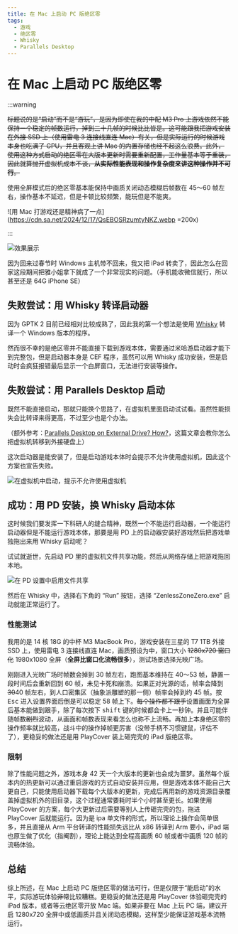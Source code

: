 ```yaml
---
title: 在 Mac 上启动 PC 版绝区零
tags:
  - 游戏
  - 绝区零
  - Whisky
  - Parallels Desktop
---
```


# 在 Mac 上启动 PC 版绝区零

:::warning

~~标题说的是“启动”而不是“游玩”，是因为即使在我的中配 M3 Pro 上游戏依然不能保持一个稳定的帧数运行，掉到三十几帧的时候比比皆是。这可能跟我把游戏安装在外接 SSD 上（使用雷电 3 连接线直连 Mac）有关，但是实际运行的时候游戏本身也吃满了 GPU，并且客观上讲 Mac 的内置存储也经不起这么浪费。此外，使用这种方式启动的绝区零在大版本更新时需要重新配置，工作量基本等于重装，因此就算抛开虚拟机成本不谈，**从实际性能表现和操作复杂度来讲这种操作并不可行**。~~

使用全屏模式后的绝区零基本能保持中画质关闭动态模糊后帧数在 45〜60 帧左右，操作基本不延迟，但是卡顿比较频繁，能玩但是不能爽。

![用 Mac 打游戏还是精神病了一点](https://cdn.sa.net/2024/12/17/QsEBOSRzumtyNKZ.webp =200x)

:::

![效果展示](https://cdn.sa.net/2024/12/18/3SfZvKRtqe2A9Ga.webp)

因为回来过春节时 Windows 主机带不回来，我又把 iPad 转卖了，因此怎么在回家这段期间把雅小姐拿下就成了一个非常现实的问题。（手机能收微信就行，所以甚至还是 64G iPhone SE）

## 失败尝试：用 Whisky 转译启动器

因为 GPTK 2 目前已经相对比较成熟了，因此我的第一个想法是使用 [Whisky](https://getwhisky.app/) 转译一个 Windows 版本的程序。

然而很不幸的是绝区零并不能直接下载到游戏本体，需要通过米哈游启动器才能下到完整包，但是启动器本身是 CEF 程序，虽然可以用 Whisky 成功安装，但是启动时会疯狂报错最后显示一个白屏窗口，无法进行安装等操作。

## 失败尝试：用 Parallels Desktop 启动

既然不能直接启动，那就只能换个思路了，在虚拟机里面启动试试看。虽然性能损失会比转译来得更高，不过至少也是个办法。

（额外参考：[Parallels Desktop on External Drive? How?](https://forum.parallels.com/threads/parallels-desktop-on-external-drive-how.361570/)，这篇文章会教你怎么把虚拟机转移到外接硬盘上）

这次启动器是能安装了，但是启动游戏本体时会提示不允许使用虚拟机，因此这个方案也宣告失败。

![在虚拟机中启动，提示不允许使用虚拟机](https://cdn.sa.net/2024/12/17/QbzPVsU2gAi4Cxm.webp)

## 成功：用 PD 安装，换 Whisky 启动本体

这时候我们要发挥一下科研人的缝合精神，既然一个不能运行启动器，一个能运行启动器但是不能运行游戏本体，那要是用 PD 上的启动器安装好游戏然后把游戏单独拖出来用 Whisky 启动呢？

试试就逝世，先启动 PD 里的虚拟机文件共享功能，然后从网络存储上把游戏拖回本地。

![在 PD 设置中启用文件共享](https://cdn.sa.net/2024/12/17/J2y83bvGrAMgFu6.webp)

然后在 Whisky 中，选择右下角的 “Run” 按钮，选择 “ZenlessZoneZero.exe” 启动就能正常运行了。

### 性能测试

我用的是 14 核 18G 的中杯 M3 MacBook Pro，游戏安装在三星的 T7 1TB 外接 SSD 上，使用雷电 3 连接线直连 Mac，画质预设为中，窗口大小 ~~1280x720 窗口化~~ 1980x1080 全屏（**全屏比窗口化流畅很多**），测试场景选择光映广场。

刚刚进入光映广场时帧数会掉到 30 帧左右，跑图基本维持在 40〜53 帧，静置一段时间后会重新回到 60 帧，未见卡死和崩溃。如果正对光源的话，帧率会降到 ~~30~~40 帧左右，到人口密集区（抽象派雕塑的那一侧）帧率会掉到约 45 帧。按 <kbd>Esc</kbd> 进入设置界面后倒是可以稳定 58 帧上下。~~每个操作都不跟手~~设置画面为全屏后基本能做到跟手，除了每次按下 <kbd>shift</kbd> 键的时候都会卡上一秒钟。并且可能伴随帧数~~剧烈~~波动，从画面和帧数表现来看怎么也称不上流畅。再加上本身绝区零的操作频率就比较高，战斗中的操作掉帧更厉害（没带手柄不习惯键鼠，评估不了），更稳妥的做法还是用 PlayCover 装上砸完壳的 iPad 版绝区零。

### 限制

除了性能问题之外，游戏本身 42 天一个大版本的更新也会成为噩梦。虽然每个版本内的热更新可以通过重启游戏的方式自动安装并应用，但是游戏本体不能自己大更自己，只能使用启动器下载每个大版本的更新，完成后再用新的游戏资源目录覆盖掉虚拟机外的旧目录，这个过程通常要耗时半个小时甚至更长。如果使用 PlayCover 的方案，每个大更新过后需要等别人上传砸完壳的包，拖进 PlayCover 后就能运行。因为是 ipa 单文件的形式，所以理论上操作会简单很多，并且直接从 Arm 平台转译的性能损失远比从 x86 转译到 Arm 要小，iPad 端也原生做了优化（指阉割），理论上能达到全程高画质 60 帧或者中画质 120 帧的流畅体验。

## 总结

综上所述，在 Mac 上启动 PC 版绝区零的做法可行，但是仅限于“能启动”的水平，实际游玩体验~~非常~~比较糟糕。更稳妥的做法还是用 PlayCover 体验砸完壳的 iPad 版本，或者等云绝区零开放 Mac 端。如果非要在 Mac 上玩 PC 端，建议开启 1280x720 全屏中或低画质并且关闭动态模糊，这样至少能保证游戏基本流畅运行。
